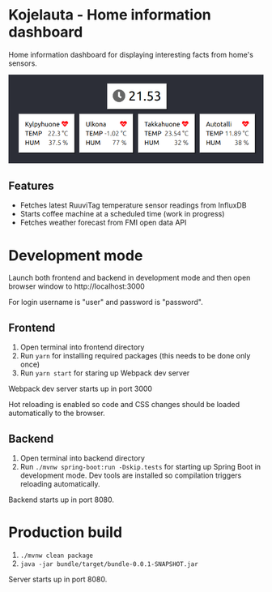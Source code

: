 # Kojelauta - Home information dashboard

Home information dashboard for displaying interesting facts from home's sensors.

![Screenshot](./screenshots/screenshot.png?raw=true)

## Features

* Fetches latest RuuviTag temperature sensor readings from InfluxDB
* Starts coffee machine at a scheduled time (work in progress)
* Fetches weather forecast from FMI open data API

# Development mode

Launch both frontend and backend in development mode and then open browser
window to http://localhost:3000

For login username is "user" and password is "password".

## Frontend

1. Open terminal into frontend directory
2. Run `yarn` for installing required packages (this needs to be done only once)
3. Run `yarn start` for staring up Webpack dev server

Webpack dev server starts up in port 3000

Hot reloading is enabled so code and CSS changes should be loaded automatically
to the browser.

## Backend

1. Open terminal into backend directory
2. Run `./mvnw spring-boot:run -Dskip.tests` for starting up Spring Boot in
   development mode. Dev tools are installed so compilation triggers reloading
   automatically.

Backend starts up in port 8080.

# Production build

1. `./mvnw clean package`
2. `java -jar bundle/target/bundle-0.0.1-SNAPSHOT.jar`

Server starts up in port 8080.
